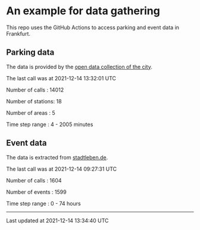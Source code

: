 # An example for data gathering

This repo uses the GitHub Actions to access parking and event data in Frankfurt.

## Parking data
The data is provided by the [open data collection of the city](https://www.offenedaten.frankfurt.de/).

The last call was at 2021-12-14 13:32:01 UTC

Number of calls   : 14012

Number of stations:    18

Number of areas   :     5

Time step range   :     4 -  2005 minutes


## Event data
The data is extracted from [stadtleben.de](https://stadtleben.de/frankfurt/).

The last call was at 2021-12-14 09:27:31 UTC

Number of calls   : 1604

Number of events  : 1599

Time step range   :    0 -   74 hours


----

Last updated at 2021-12-14 13:34:40 UTC
